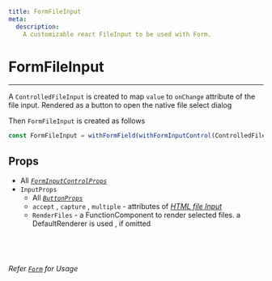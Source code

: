 ```YAML
title: FormFileInput
meta:
  description:
    A customizable react FileInput to be used with Form.
```

# FormFileInput

---

A `ControlledFileInput` is created to map `value` to `onChange` attribute of the file input. Rendered as a button to open the native file select dialog

Then `FormFileInput` is created as follows

```ts
const FormFileInput = withFormField(withFormInputControl(ControlledFileInput));
```

## Props

- All [_`FormInputControlProps`_](../input-control)
- `InputProps`
  - All [_`ButtonProps`_](https://mui.com/api/button/#props)
  - `accept` , `capture` , `multiple` - attributes of [_HTML file Input_](https://developer.mozilla.org/en-US/docs/Web/HTML/Element/input/file)
  - `RenderFiles` - a FunctionComponent to render selected files. a DefaultRenderer is used , if omitted

## &nbsp;

_Refer [`Form`](../../form) for Usage_
